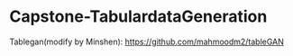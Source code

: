 # Capstone-TabulardataGeneration

Tablegan(modify by Minshen): https://github.com/mahmoodm2/tableGAN

